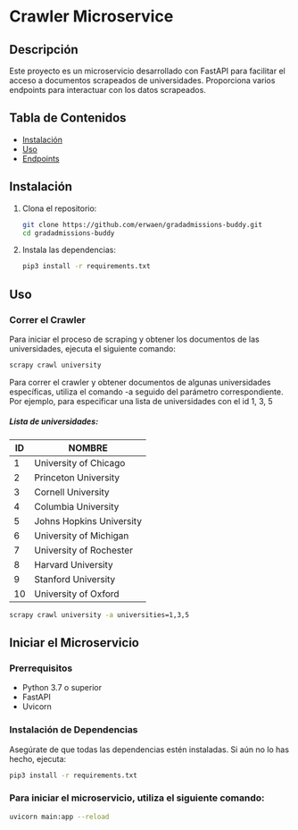 # Crawler Microservice

## Descripción

Este proyecto es un microservicio desarrollado con FastAPI para facilitar el acceso a documentos scrapeados de universidades. Proporciona varios endpoints para interactuar con los datos scrapeados.

## Tabla de Contenidos

- [Instalación](#instalación)
- [Uso](#uso)
- [Endpoints](#endpoints)

## Instalación

1. Clona el repositorio:

    ```bash
    git clone https://github.com/erwaen/gradadmissions-buddy.git
    cd gradadmissions-buddy
    ```

2. Instala las dependencias:

    ```bash
    pip3 install -r requirements.txt
    ```
## Uso

### Correr el Crawler

Para iniciar el proceso de scraping y obtener los documentos de las universidades, ejecuta el siguiente comando:

```bash
scrapy crawl university
```
Para correr el crawler y obtener documentos de algunas universidades específicas, utiliza el comando -a seguido del parámetro correspondiente. Por ejemplo, para especificar una lista de universidades con el id 1, 3, 5

##### Lista de universidades:
| ID | NOMBRE                     |
|----|----------------------------|
| 1  | University of Chicago      |
| 2  | Princeton University       |
| 3  | Cornell University         |
| 4  | Columbia University        |
| 5  | Johns Hopkins University   |
| 6  | University of Michigan     |
| 7  | University of Rochester    |
| 8  | Harvard University         |
| 9  | Stanford University        |
| 10 | University of Oxford       |

```bash
scrapy crawl university -a universities=1,3,5
```

## Iniciar el Microservicio

### Prerrequisitos

- Python 3.7 o superior
- FastAPI
- Uvicorn

### Instalación de Dependencias

Asegúrate de que todas las dependencias estén instaladas. Si aún no lo has hecho, ejecuta:

```bash
pip3 install -r requirements.txt
```

### Para iniciar el microservicio, utiliza el siguiente comando:

```bash
uvicorn main:app --reload
```





